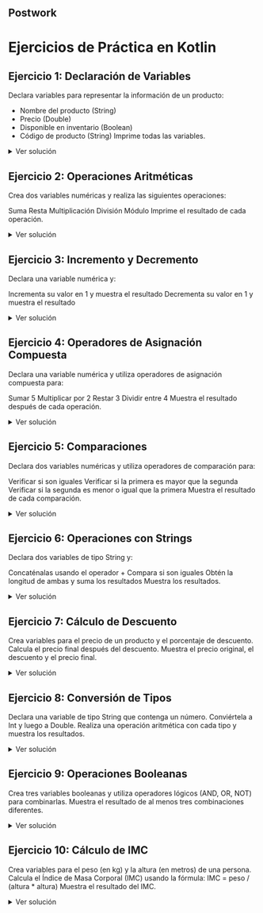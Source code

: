 ## Postwork

# Ejercicios de Práctica en Kotlin

## Ejercicio 1: Declaración de Variables
Declara variables para representar la información de un producto:
- Nombre del producto (String)
- Precio (Double)
- Disponible en inventario (Boolean)
- Código de producto (String)
Imprime todas las variables.

<details>
  <summary>Ver solución</summary>

  ```kotlin
    val nombreProducto: String = "Laptop Gaming"
    val precio: Double = 1299.99
    val disponible: Boolean = true
    val codigoProducto: String = "LPT-001"
  
    println("Producto: $nombreProducto")
    println("Precio: $precio")
    println("Disponible: $disponible")
    println("Código: $codigoProducto")
```
</details>

## Ejercicio 2: Operaciones Aritméticas
Crea dos variables numéricas y realiza las siguientes operaciones:

Suma
Resta
Multiplicación
División
Módulo
Imprime el resultado de cada operación.

<details>
  <summary>Ver solución</summary>
  
  ```kotlin
    val num1 = 20
    val num2 = 6
  
    println("Suma: ${num1 + num2}")
    println("Resta: ${num1 - num2}")
    println("Multiplicación: ${num1 * num2}")
    println("División: ${num1 / num2}")
    println("Módulo: ${num1 % num2}")
```
</details>

## Ejercicio 3: Incremento y Decremento
Declara una variable numérica y:

Incrementa su valor en 1 y muestra el resultado
Decrementa su valor en 1 y muestra el resultado

<details>
  <summary>Ver solución</summary>
  
  ```kotlin
    var contador = 5
    println("Incremento: ${++contador}")
    println("Decremento: ${--contador}")
```
</details>

## Ejercicio 4: Operadores de Asignación Compuesta
Declara una variable numérica y utiliza operadores de asignación compuesta para:

Sumar 5
Multiplicar por 2
Restar 3
Dividir entre 4
Muestra el resultado después de cada operación.

<details>
  <summary>Ver solución</summary>
  
  ```kotlin
    var numero = 10
    numero += 5
    println("Después de sumar 5: $numero")
    numero *= 2
    println("Después de multiplicar por 2: $numero")
    numero -= 3
    println("Después de restar 3: $numero")
    numero /= 4
    println("Después de dividir entre 4: $numero")
```
</details>

## Ejercicio 5: Comparaciones
Declara dos variables numéricas y utiliza operadores de comparación para:

Verificar si son iguales
Verificar si la primera es mayor que la segunda
Verificar si la segunda es menor o igual que la primera
Muestra el resultado de cada comparación.

<details>
  <summary>Ver solución</summary>
  
  ```kotlin 
    val a = 15
    val b = 20
    println("a es igual a b: ${a == b}")
    println("a es mayor que b: ${a > b}")
    println("b es menor o igual que a: ${b <= a}")
```
</details>
    
## Ejercicio 6: Operaciones con Strings
Declara dos variables de tipo String y:

Concaténalas usando el operador +
Compara si son iguales
Obtén la longitud de ambas y suma los resultados
Muestra los resultados.

<details>
  <summary>Ver solución</summary>
  
  ```kotlin
    val str1 = "Hola"
    val str2 = "Mundo"
    println("Concatenación: ${str1 + " " + str2}")
    println("Son iguales: ${str1 == str2}")
    println("Suma de longitudes: ${str1.length + str2.length}")
  ```
</details>

## Ejercicio 7: Cálculo de Descuento
Crea variables para el precio de un producto y el porcentaje de descuento.
Calcula el precio final después del descuento.
Muestra el precio original, el descuento y el precio final.
<details>
  <summary>Ver solución</summary>
  
  ```kotlin
    val precioOriginal = 100.0
    val porcentajeDescuento = 20
    val descuento = precioOriginal * porcentajeDescuento / 100
    val precioFinal = precioOriginal - descuento
    
    println("Precio original: $precioOriginal")
    println("Descuento: $descuento")
    println("Precio final: $precioFinal")
```
</details>

## Ejercicio 8: Conversión de Tipos
Declara una variable de tipo String que contenga un número.
Conviértela a Int y luego a Double.
Realiza una operación aritmética con cada tipo y muestra los resultados.
<details>
  <summary>Ver solución</summary>
  
  ```kotlin
    val numeroString = "42"
    val numeroInt = numeroString.toInt()
    val numeroDouble = numeroInt.toDouble()
    
    println("Int + 10: ${numeroInt + 10}")
    println("Double + 10.5: ${numeroDouble + 10.5}")
```
</details>

## Ejercicio 9: Operaciones Booleanas
Crea tres variables booleanas y utiliza operadores lógicos (AND, OR, NOT) para combinarlas.
Muestra el resultado de al menos tres combinaciones diferentes.
<details>
  <summary>Ver solución</summary>
  
  ```kotlin
    val p = true
    val q = false
    val r = true
    
    println("p AND q: ${p && q}")
    println("p OR q: ${p || q}")
    println("NOT p: ${!p}")
    println("(p OR q) AND r: ${(p || q) && r}")
```
</details>

## Ejercicio 10: Cálculo de IMC
Crea variables para el peso (en kg) y la altura (en metros) de una persona.
Calcula el Índice de Masa Corporal (IMC) usando la fórmula: IMC = peso / (altura * altura)
Muestra el resultado del IMC.
<details>
  <summary>Ver solución</summary>
  
  ```kotlin
    val peso = 70.0 // kg
    val altura = 1.75 // metros
    val imc = peso / (altura * altura)
    
    println("IMC: ${"%.2f".format(imc)}")
```
</details>
